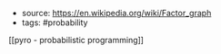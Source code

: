 - source: https://en.wikipedia.org/wiki/Factor_graph
- tags: #probability 

[[pyro - probabilistic programming]]